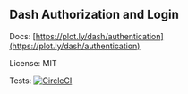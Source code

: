 ## Dash Authorization and Login

Docs: [https://plot.ly/dash/authentication](https://plot.ly/dash/authentication)

License: MIT

Tests: [![CircleCI](https://circleci.com/gh/plotly/dash-auth.svg?style=svg)](https://circleci.com/gh/plotly/dash-auth)
